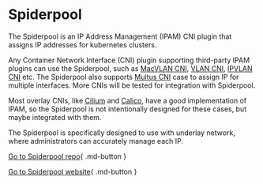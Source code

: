 # Spiderpool

The Spiderpool is an IP Address Management (IPAM) CNI plugin that assigns IP addresses for kubernetes clusters.

Any Container Network Interface (CNI) plugin supporting third-party IPAM plugins can use the Spiderpool,
such as [MacVLAN CNI](https://github.com/containernetworking/plugins/tree/main/plugins/main/macvlan),
[VLAN CNI](https://github.com/containernetworking/plugins/tree/main/plugins/main/vlan), [IPVLAN CNI](https://github.com/containernetworking/plugins/tree/main/plugins/main/ipvlan) etc.
The Spiderpool also supports
[Multus CNI](https://github.com/k8snetworkplumbingwg/multus-cni)
case to assign IP for multiple interfaces.
More CNIs will be tested for integration with Spiderpool.

Most overlay CNIs, like
[Cilium](https://github.com/cilium/cilium)
and [Calico](https://github.com/projectcalico/calico),
have a good implementation of IPAM, so the Spiderpool is not intentionally designed for these cases, but maybe integrated with them.

The Spiderpool is specifically designed to use with underlay network, where administrators can accurately manage each IP.

[Go to Spiderpool repo](https://github.com/spidernet-io){ .md-button }

[Go to Spiderpool website](https://spidernet-io.github.io/spiderpool/){ .md-button }
